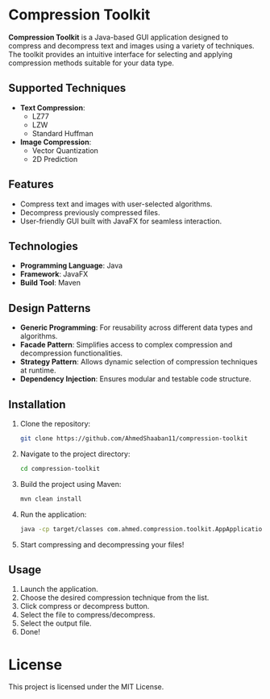 # Compression Toolkit

**Compression Toolkit** is a Java-based GUI application designed to compress and decompress text and images using a variety of techniques. The toolkit provides an intuitive interface for selecting and applying compression methods suitable for your data type.

## Supported Techniques
- **Text Compression**:
  - LZ77
  - LZW
  - Standard Huffman
- **Image Compression**:
  - Vector Quantization
  - 2D Prediction

## Features
- Compress text and images with user-selected algorithms.
- Decompress previously compressed files.
- User-friendly GUI built with JavaFX for seamless interaction.

## Technologies
- **Programming Language**: Java
- **Framework**: JavaFX
- **Build Tool**: Maven

## Design Patterns
- **Generic Programming**: For reusability across different data types and algorithms.
- **Facade Pattern**: Simplifies access to complex compression and decompression functionalities.
- **Strategy Pattern**: Allows dynamic selection of compression techniques at runtime.
- **Dependency Injection**: Ensures modular and testable code structure.

## Installation
1. Clone the repository:
    ```bash
    git clone https://github.com/AhmedShaaban11/compression-toolkit
    ```
2. Navigate to the project directory:
    ```bash
    cd compression-toolkit
    ```
3. Build the project using Maven:
    ```bash
    mvn clean install
    ```
4. Run the application:
    ```bash
    java -cp target/classes com.ahmed.compression.toolkit.AppApplication
    ```
5. Start compressing and decompressing your files!

## Usage
1. Launch the application.
2. Choose the desired compression technique from the list.
3. Click compress or decompress button.
4. Select the file to compress/decompress.
5. Select the output file.
6. Done!

# License
This project is licensed under the MIT License. 
